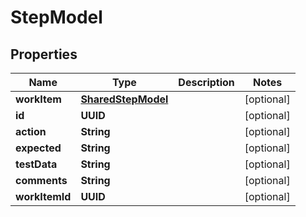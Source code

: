 

# StepModel


## Properties

| Name | Type | Description | Notes |
|------------ | ------------- | ------------- | -------------|
|**workItem** | [**SharedStepModel**](SharedStepModel.md) |  |  [optional] |
|**id** | **UUID** |  |  [optional] |
|**action** | **String** |  |  [optional] |
|**expected** | **String** |  |  [optional] |
|**testData** | **String** |  |  [optional] |
|**comments** | **String** |  |  [optional] |
|**workItemId** | **UUID** |  |  [optional] |



